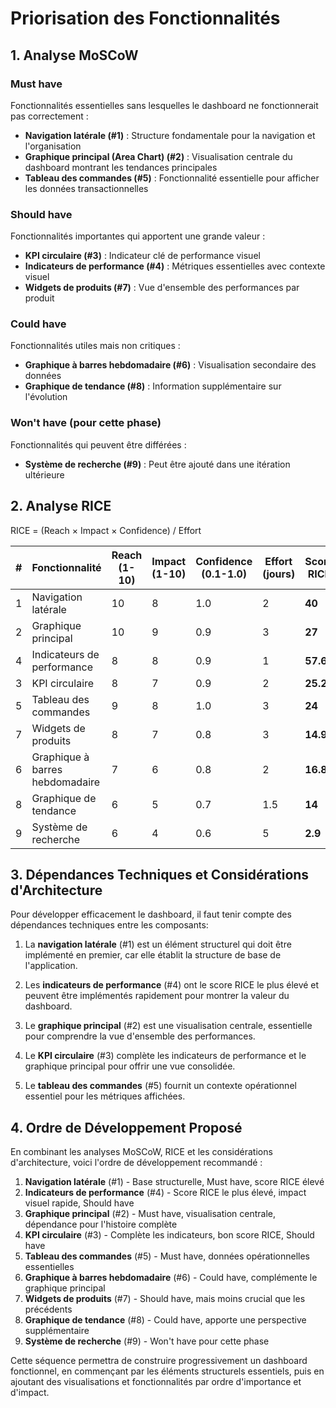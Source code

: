 # Priorisation des Fonctionnalités

## 1. Analyse MoSCoW

### Must have
Fonctionnalités essentielles sans lesquelles le dashboard ne fonctionnerait pas correctement :
- **Navigation latérale (#1)** : Structure fondamentale pour la navigation et l'organisation
- **Graphique principal (Area Chart) (#2)** : Visualisation centrale du dashboard montrant les tendances principales
- **Tableau des commandes (#5)** : Fonctionnalité essentielle pour afficher les données transactionnelles

### Should have
Fonctionnalités importantes qui apportent une grande valeur :
- **KPI circulaire (#3)** : Indicateur clé de performance visuel
- **Indicateurs de performance (#4)** : Métriques essentielles avec contexte visuel
- **Widgets de produits (#7)** : Vue d'ensemble des performances par produit

### Could have
Fonctionnalités utiles mais non critiques :
- **Graphique à barres hebdomadaire (#6)** : Visualisation secondaire des données
- **Graphique de tendance (#8)** : Information supplémentaire sur l'évolution

### Won't have (pour cette phase)
Fonctionnalités qui peuvent être différées :
- **Système de recherche (#9)** : Peut être ajouté dans une itération ultérieure

## 2. Analyse RICE

RICE = (Reach × Impact × Confidence) / Effort

| # | Fonctionnalité | Reach (1-10) | Impact (1-10) | Confidence (0.1-1.0) | Effort (jours) | Score RICE | Catégorie |
|---|----------------|--------------|---------------|----------------------|----------------|------------|-----------|
| 1 | Navigation latérale | 10 | 8 | 1.0 | 2 | **40** | Must |
| 2 | Graphique principal | 10 | 9 | 0.9 | 3 | **27** | Must |
| 4 | Indicateurs de performance | 8 | 8 | 0.9 | 1 | **57.6** | Should |
| 3 | KPI circulaire | 8 | 7 | 0.9 | 2 | **25.2** | Should |
| 5 | Tableau des commandes | 9 | 8 | 1.0 | 3 | **24** | Must |
| 7 | Widgets de produits | 8 | 7 | 0.8 | 3 | **14.9** | Should |
| 6 | Graphique à barres hebdomadaire | 7 | 6 | 0.8 | 2 | **16.8** | Could |
| 8 | Graphique de tendance | 6 | 5 | 0.7 | 1.5 | **14** | Could |
| 9 | Système de recherche | 6 | 4 | 0.6 | 5 | **2.9** | Won't |

## 3. Dépendances Techniques et Considérations d'Architecture

Pour développer efficacement le dashboard, il faut tenir compte des dépendances techniques entre les composants:

1. La **navigation latérale** (#1) est un élément structurel qui doit être implémenté en premier, car elle établit la structure de base de l'application.

2. Les **indicateurs de performance** (#4) ont le score RICE le plus élevé et peuvent être implémentés rapidement pour montrer la valeur du dashboard.

3. Le **graphique principal** (#2) est une visualisation centrale, essentielle pour comprendre la vue d'ensemble des performances.

4. Le **KPI circulaire** (#3) complète les indicateurs de performance et le graphique principal pour offrir une vue consolidée.

5. Le **tableau des commandes** (#5) fournit un contexte opérationnel essentiel pour les métriques affichées.

## 4. Ordre de Développement Proposé

En combinant les analyses MoSCoW, RICE et les considérations d'architecture, voici l'ordre de développement recommandé :

1. **Navigation latérale** (#1) - Base structurelle, Must have, score RICE élevé
2. **Indicateurs de performance** (#4) - Score RICE le plus élevé, impact visuel rapide, Should have
3. **Graphique principal** (#2) - Must have, visualisation centrale, dépendance pour l'histoire complète
4. **KPI circulaire** (#3) - Complète les indicateurs, bon score RICE, Should have
5. **Tableau des commandes** (#5) - Must have, données opérationnelles essentielles
6. **Graphique à barres hebdomadaire** (#6) - Could have, complémente le graphique principal
7. **Widgets de produits** (#7) - Should have, mais moins crucial que les précédents
8. **Graphique de tendance** (#8) - Could have, apporte une perspective supplémentaire
9. **Système de recherche** (#9) - Won't have pour cette phase

Cette séquence permettra de construire progressivement un dashboard fonctionnel, en commençant par les éléments structurels essentiels, puis en ajoutant des visualisations et fonctionnalités par ordre d'importance et d'impact.

